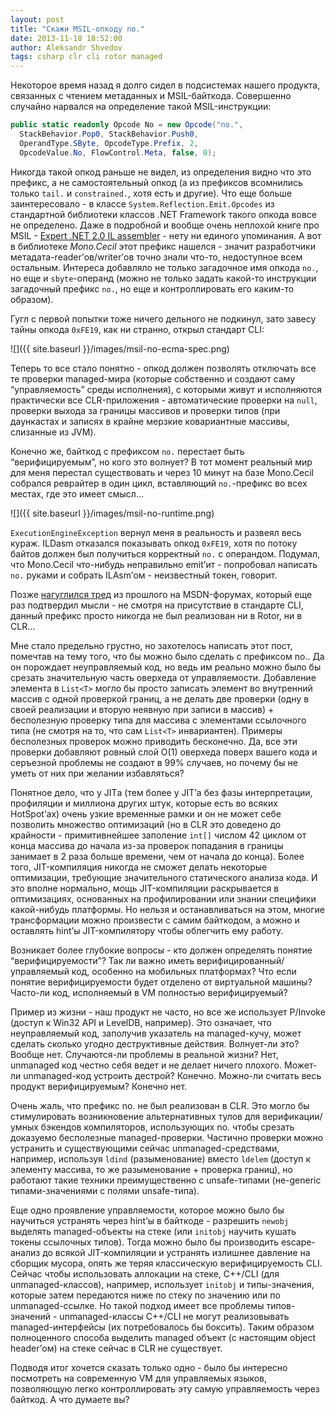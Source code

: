 ```yaml
---
layout: post
title: "Скажи MSIL-опкоду no."
date: 2013-11-18 18:52:00
author: Aleksandr Shvedov
tags: csharp clr cli rotor managed
---
```

Некоторое время назад я долго сидел в подсистемах нашего продукта, связанных с чтением метаданных и MSIL-байткода. Совершенно случайно нарвался на определение такой MSIL-инструкции:

```c#
public static readonly Opcode No = new Opcode("no.",
  StackBehavior.Pop0, StackBehavior.Push0,
  OperandType.SByte, OpcodeType.Prefix, 2,
  OpcodeValue.No, FlowControl.Meta, false, 0);
```

Никогда такой опкод раньше не видел, из определения видно что это префикс, а не самостоятельный опкод (а из префиксов всомнились только `tail.` и `constrained.`, хотя есть и другие). Что еще больше заинтересовало - в классе `System.Reflection.Emit.Opcodes` из стандартной библиотеки классов .NET Framework такого опкода вовсе не определено. Даже в подробной и вообще очень неплохой книге про MSIL - [Expert .NET 2.0 IL assembler](http://books.google.ru/books/about/Expert_NET_2_0_IL_Assembler.html?id=oAcCRKd6EZgC&redir_esc=y) - нету ни единого упоминания. А вот в библиотеке *Mono.Cecil* этот префикс нашелся - значит разработчики метадата-reader’ов/writer’ов точно знали что-то, недоступное всем остальным. Интереса добавляло не только загадочное имя опкода `no.`, но еще и `sbyte`-операнд (можно не только задать какой-то инструкции загадочный префикс `no.`, но еще и контроллировать его каким-то образом).

Гугл с первой попытки тоже ничего дельного не подкинул, зато завесу тайны опкода `0xFE19`, как ни странно, открыл стандарт CLI:

![]({{ site.baseurl }}/images/msil-no-ecma-spec.png)

Теперь то все стало понятно - опкод должен позволять отключать все те проверки managed-мира (которые собственно и создают саму “управляемость” среды исполнения), с которыми живут и исполняются практически все CLR-приложения - автоматические проверки на `null`, проверки выхода за границы массивов и проверки типов (при даункастах и записях в крайне мерзкие ковариантные массивы, слизанные из JVM).

Конечно же, байткод с префиксом `no.` перестает быть “верифицируемым”, но кого это волнует? В тот момент реальный мир для меня перестал существовать и через 10 минут на базе Mono.Cecil собрался реврайтер в один цикл, вставляющий `no.`-префикс во всех местах, где это имеет смысл…

![]({{ site.baseurl }}/images/msil-no-runtime.png)

`ExecutionEngineException` вернул меня в реальность и развеял весь кураж. ILDasm отказался показывать опкод `0xFE19`, хотя по потоку байтов должен был получиться корректный `no.` с операндом. Подумал, что Mono.Cecil что-нибудь неправильно emit’ит - попробовал написать `no.` руками и собрать ILAsm’ом - неизвестный токен, говорит.

Позже [нагуглился тред](http://social.msdn.microsoft.com/Forums/vstudio/en-US/b6e7db0e-6015-4e4e-9d03-210240238f6d/the-no-prefix-cil-instruction?forum=clr) из прошлого на MSDN-форумах, который еще раз подтвердил мысли - не смотря на присутствие в стандарте CLI, данный префикс просто никогда не был реализован ни в Rotor, ни в CLR…

Мне стало предельно грустно, но захотелось написать этот пост, помечтав на тему того, что бы можно было сделать с префиксом no.. Да он порождает неуправляемый код, но ведь им реально можно было бы срезать значительную часть оверхеда от управляемости. Добавление элемента в `List<T>` могло бы просто записать элемент во внутренний массив с одной проверкой границ, а не делать две проверки (одну в своей реализации и вторую неявную при записи в массив) + бесполезную проверку типа для массива с элементами ссылочного типа (не смотря на то, что сам `List<T>` инвариантен). Примеры бесполезных проверок можно приводить бесконечно. Да, все эти проверки добавляют ровный слой O(1) оверхеда поверх вашего кода и серъезной проблемы не создают в 99% случаев, но почему бы не уметь от них при желании избавляться?

Понятное дело, что у JITа (тем более у JIT’а без фазы интерпретации, профиляции и миллиона других штук, которые есть во всяких HotSpot’ах) очень узкие временные рамки и он не может себе позволить множество оптимизаций (но в CLR это доведено до крайности - примитивнейшее заполение `int[]` числом 42 циклом от конца массива до начала из-за проверок попадания в границы занимает в 2 раза больше времени, чем от начала до конца). Более того, JIT-компиляция никогда не сможет делать некоторые оптимизации, требующие значительного статического анализа кода. И это вполне нормально, мощь JIT-компиляции раскрывается в оптимизациях, основанных на профилировании или знании специфики какой-нибудь платформы. Но нельзя и останавливаться на этом, многие трансформации можно произвести с самим байткодом, а можно и оставлять hint’ы JIT-компилятору чтобы облегчить ему работу.

Возникает более глубокие вопросы - кто должен определять понятие “верифицируемости”? Так ли важно иметь верифицированный/управляемый код, особенно на мобильных платформах? Что если понятие верифицируемости будет отделено от виртуальной машины? Часто-ли код, исполняемый в VM полностью верифицируемый?

Пример из жизни - наш продукт не часто, но все же использует P/Invoke (доступ к Win32 API и LevelDB, например). Это означает, что неуправляемый код, заполучив указатель на managed-кучу, может сделать сколько угодно деструктивные действия. Волнует-ли это? Вообще нет. Случаются-ли проблемы в реальной жизни? Нет, unmanaged код честно себя ведет и не делает ничего плохого. Может-ли unmanaged-код устроить дестрой? Конечно. Можно-ли считать весь продукт верифицируемым? Конечно нет.

Очень жаль, что префикс no. не был реализован в CLR. Это могло бы стимулировать возникновение альтернативных тулов для верификации/умных бэкендов компиляторов, использующих no. чтобы срезать доказуемо бесполезные managed-проверки. Частично проверки можно устранить и существующими сейчас unmanaged-средствами, например, используя `ldind` (разыменование) вместо `ldelem` (доступ к элементу массива, то же разыменование + проверка границ), но работают такие техники преимущественно с unsafe-типами (не-generic типами-значениями с полями unsafe-типа).

Еще одно проявление управляемости, которое можно было бы научиться устранять через hint’ы в байткоде - разрешить `newobj` выделять managed-объекты на стеке (или `initobj` научить кушать токены ссылочных типов). Тогда можно было бы производить escape-анализ до всякой JIT-компиляции и устранять излишнее давление на сборщик мусора, опять же теряя классическую верифицируемость CLI. Сейчас чтобы использовать аллокации на стеке, C++/CLI (для unmanaged-классов), например, использует `initobj` и типы-значения, которые затем передаются ниже по стеку по значению или по unmanaged-ссылке. Но такой подход имеет все проблемы типов-значений - unmanaged-классы C++/CLI не могут реализовывать managed-интерфейсы (их потребовалось бы боксить). Таким образом полноценного способа выделить managed объект (с настоящим object header’ом) на стеке сейчас в CLR не существует.

Подводя итог хочется сказать только одно - было бы интересно посмотреть на современную VM для управляемых языков, позволяющую легко контроллировать эту самую управляемость через байткод. А что думаете вы?